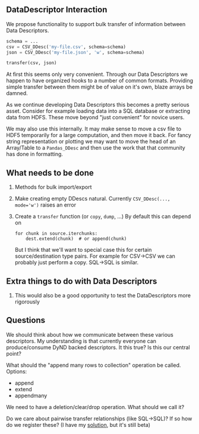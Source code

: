 DataDescriptor Interaction
--------------------------

We propose functionality to support bulk transfer of information between Data
Descriptors.

```Python
schema = ...
csv = CSV_DDesc('my-file.csv', schema=schema)
json = CSV_DDesc('my-file.json', 'w', schema=schema)

transfer(csv, json)
```

At first this seems only very convenient.  Through our Data Descriptors we
happen to have organized hooks to a number of common formats.  Providing simple
transfer between them might be of value on it's own, blaze arrays be damned.

As we continue developing Data Descriptors this becomes a pretty serious
asset.  Consider for example loading data into a SQL database or extracting
data from HDFS.  These move beyond "just convenient" for novice users.

We may also use this internally.  It may make sense to move a csv file to HDF5
temporarily for a large computation, and then move it back.  For fancy string
representation or plotting we may want to move the head of an Array/Table to a
`Pandas_DDesc` and then use the work that that community has done in
formatting.


What needs to be done
---------------------

1.  Methods for bulk import/export

2.  Make creating empty DDescs natural.  Currently `CSV_DDesc(..., mode='w')`
    raises an error

3.  Create a `transfer` function (or `copy`, `dump`, ...)
    By default this can depend on

        for chunk in source.iterchunks:
            dest.extend(chunk)  # or append(chunk)

    But I think that we'll want to special case this for certain
    source/destination type pairs.  For example for CSV->CSV we can probably
    just perform a copy.  SQL->SQL is similar.


Extra things to do with Data Descriptors
----------------------------------------

1.  This would also be a good opportunity to test the DataDescriptors more
    rigorously


Questions
---------

We should think about how we communicate between these various descriptors.  My
understanding is that currently everyone can produce/consume DyND backed
descriptors.  It this true?  Is this our central point?

What should the "append many rows to collection" operation be called.  Options:

*   append
*   extend
*   appendmany

We need to have a deletion/clear/drop operation.  What should we call it?

Do we care about pairwise transfer relationships (like SQL->SQL)?  If so how do
we register these? (I have my
[solution](http://github.com/mrocklin/multipledispatch), but it's still beta)

